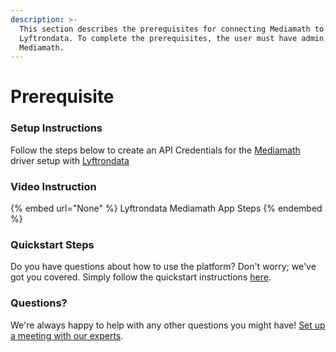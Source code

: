 ```yaml
---
description: >-
  This section describes the prerequisites for connecting Mediamath to
  Lyftrondata. To complete the prerequisites, the user must have admin access to
  Mediamath.
---
```


# Prerequisite

<mark style="color:blue;"></mark>

### Setup Instructions

Follow the steps below to create an API Credentials for the [Mediamath](None) driver setup with [Lyftrondata](https://www.lyftrondata.com)

### Video Instruction

{% embed url="None" %}
Lyftrondata Mediamath App Steps
{% endembed %}

### Quickstart Steps

Do you have questions about how to use the platform? Don't worry; we've got you covered. Simply follow the quickstart instructions [here](README.md).

### Questions? <a href="#questions" id="questions"></a>

We're always happy to help with any other questions you might have! [Set up a meeting with our experts](https://www.lyftrondata.com/book-a-meeting/).

